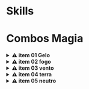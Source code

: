 # Skills

# Combos Magia

<details>
    <summary><strong>⚠ item 01 Gelo</strong></summary><br />

    1. Nevasca
    2. Congelar
    3. diluvio
</details>

<details>
    <summary><strong>⚠ item 02 fogo</strong></summary><br />

    1. Chuva de Meteoros
    2. Lanças de Fogo
    3. Coluna de fogo
</details>

<details>
    <summary><strong>⚠ item 03 vento</strong></summary><br />

    1. Ira de thor
    2. Trovao de jupter
    3. Tempestade de raios
</details>

<details>
    <summary><strong>⚠ item 04 terra</strong></summary><br />

    1. Coluna de pedra
    2. Furia da terra
    3. Pantanos dos mortos
</details>

<details>
    <summary><strong>⚠ item 05 neutro</strong></summary><br />

    1. Ataque espiritual
    2. Espiritos anciões
    3. Pantano dos mortos
</details>
